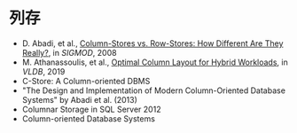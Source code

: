 # 列存

* D. Abadi, et al., [Column-Stores vs. Row-Stores: How Different Are They Really?](https://15721.courses.cs.cmu.edu/spring2023/papers/03-storage/p967-abadi.pdf), in _SIGMOD_, 2008
* M. Athanassoulis, et al., [Optimal Column Layout for Hybrid Workloads](https://15721.courses.cs.cmu.edu/spring2023/papers/03-storage/p2393-athanassoulis.pdf), in _VLDB_, 2019
* C-Store: A Column-oriented DBMS
* "The Design and Implementation of Modern Column-Oriented Database Systems" by Abadi et al. (2013)
* Columnar Storage in SQL Server 2012
* Column-oriented Database Systems
